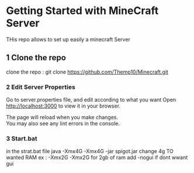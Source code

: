 # Getting Started with MineCraft Server

THis repo allows to set up easily a minecraft Server

## 1 Clone the repo

clone the repo :  git clone https://github.com/Themp10/Minecraft.git

### 2 Edit Server Properties

Go to server.properties file, and edit according to what you want
Open [http://localhost:3000](http://localhost:3000) to view it in your browser.

The page will reload when you make changes.\
You may also see any lint errors in the console.

### 3 Start.bat

in the strat.bat file java -Xmx4G -Xmx4G -jar spigot.jar
change 4g TO wanted RAM ex : -Xmx2G -Xmx2G for 2gb of ram
add -nogui if dont wwant gui
